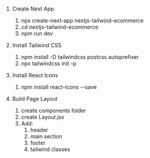 1. Create Next App

   1. npx create-next-app nextjs-tailwind-ecommerce
   2. cd nextjs-tailwind-ecommerce
   3. npm run dev

2. Install Tailwind CSS

   1. npm install -D tailwindcss postcss autoprefixer
   2. npx tailwindcss init -p

3. Install React Icons

   1. npm install react-icons --save

4. Build Page Layout

   1. create components folder
   2. create Layout.jsx
   3. Add:
      1. header
      2. main section
      3. footer
      4. tailwind classes
